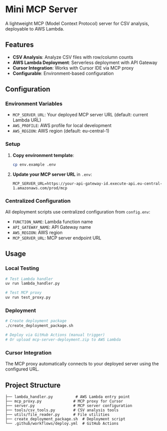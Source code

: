 # Mini MCP Server

A lightweight MCP (Model Context Protocol) server for CSV analysis, deployable to AWS Lambda.

## Features

- **CSV Analysis**: Analyze CSV files with row/column counts
- **AWS Lambda Deployment**: Serverless deployment with API Gateway
- **Cursor Integration**: Works with Cursor IDE via MCP proxy
- **Configurable**: Environment-based configuration

## Configuration

### Environment Variables

- `MCP_SERVER_URL`: Your deployed MCP server URL (default: current Lambda URL)
- `AWS_PROFILE`: AWS profile for local development
- `AWS_REGION`: AWS region (default: eu-central-1)

### Setup

1. **Copy environment template**:
   ```bash
   cp env.example .env
   ```

2. **Update your MCP server URL** in `.env`:
   ```
   MCP_SERVER_URL=https://your-api-gateway-id.execute-api.eu-central-1.amazonaws.com/prod/mcp
   ```

### Centralized Configuration

All deployment scripts use centralized configuration from `config.env`:

- `FUNCTION_NAME`: Lambda function name
- `API_GATEWAY_NAME`: API Gateway name
- `AWS_REGION`: AWS region
- `MCP_SERVER_URL`: MCP server endpoint URL

## Usage

### Local Testing

```bash
# Test Lambda handler
uv run lambda_handler.py

# Test MCP proxy
uv run test_proxy.py
```

### Deployment

```bash
# Create deployment package
./create_deployment_package.sh

# Deploy via GitHub Actions (manual trigger)
# Or upload mcp-server-deployment.zip to AWS Lambda
```

### Cursor Integration

The MCP proxy automatically connects to your deployed server using the configured URL.

## Project Structure

```
├── lambda_handler.py          # AWS Lambda entry point
├── mcp_proxy.py              # MCP proxy for Cursor
├── server.py                 # MCP server configuration
├── tools/csv_tools.py        # CSV analysis tools
├── utils/file_reader.py      # File utilities
├── create_deployment_package.sh  # Deployment script
└── .github/workflows/deploy.yml  # GitHub Actions
```
